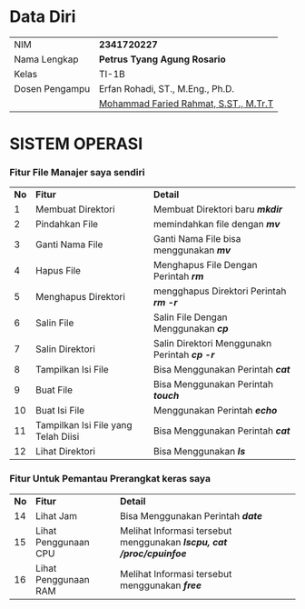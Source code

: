 # Data Diri

|                |                                                                     |
| -------------- | ------------------------------------------------------------------- |
| NIM            | **2341720227**                                                      |
| Nama Lengkap   | **Petrus Tyang Agung Rosario**                                      |
| Kelas          | TI-1B                                                               |
| Dosen Pengampu | Erfan Rohadi, ST., M.Eng., Ph.D.                                    |
|                | [Mohammad Faried Rahmat, S.ST., M.Tr.T](https://github.com/mrhmt80) |

# SISTEM OPERASI

### Fitur File Manajer saya sendiri

|        |                                           |                                                    |
| ------ | ----------------------------------------- | -------------------------------------------------- |
| **No** | **Fitur**                                 | **Detail**                                         |
| 1      | Membuat Direktori                         | Membuat Direktori baru **_mkdir_**                 |
| 2      | Pindahkan File                            | memindahkan file dengan **_mv_**                   |
| 3      | Ganti Nama File                           | Ganti Nama File bisa menggunakan **_mv_**          |
| 4      | Hapus File                                | Menghapus File Dengan Perintah **_rm_**            |
| 5      | Menghapus Direktori                       | mengghapus Direktori Perintah **_rm -r_**          |
| 6      | Salin File                                | Salin File Dengan Menggunakan **_cp_**             |
| 7      | Salin Direktori                           | Salin Direktori Menggunakn Perintah **_cp -r_**    |
| 8      | Tampilkan Isi File                        | Bisa Menggunakan Perintah **_cat_**                |
| 9      | Buat File                                 | Bisa Menggunakan Perintah **_touch_**              |
| 10     | Buat Isi File                             | Menggunakan Perintah **_echo_**                    |
| 11     | Tampilkan Isi File yang Telah Diisi       | Bisa Menggunakan Perintah **_cat_**                |
| 12     | Lihat Direktori                           | Bisa Menggunakan **_ls_**                          |

### Fitur Untuk Pemantau Prerangkat keras saya

|        |                            |                                                                        |
| ------ | -------------------------- | -----------------------------------------------------------------------|
| **No** | **Fitur**                  | **Detail**                                                             |
| 14     | Lihat Jam                  | Bisa Menggunakan Perintah **_date_**                                   |
| 15     | Lihat Penggunaan CPU       | Melihat Informasi tersebut menggunakan **_lscpu, cat /proc/cpuinfoe_** |
| 16     | Lihat Penggunaan RAM       | Melihat Informasi tersebut menggunakan **_free_**                      |

